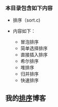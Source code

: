### 本目录包含如下内容  

- 排序（sort.c)

- 内容如下：
  - 冒泡排序
  - 简单选择排序
  - 直接插入排序
  - 希尔排序
  - 堆排序
  - 归并排序
  - 快速排序



## 我的[排序](https://sxhpai.github.io/2022/04/09/DS/DS7/)博客
